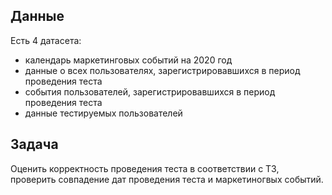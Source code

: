 ## Данные
Есть 4 датасета:
- календарь маркетинговых событий на 2020 год
- данные о всех пользователях, зарегистрировавшихся в период проведения теста
- события пользователей, зарегистрировавшихся в период проведения теста
- данные тестируемых пользователей

## Задача
Оценить корректность проведения теста в соответствии с ТЗ, проверить совпадение дат проведения теста и маркетиногвых событий.
